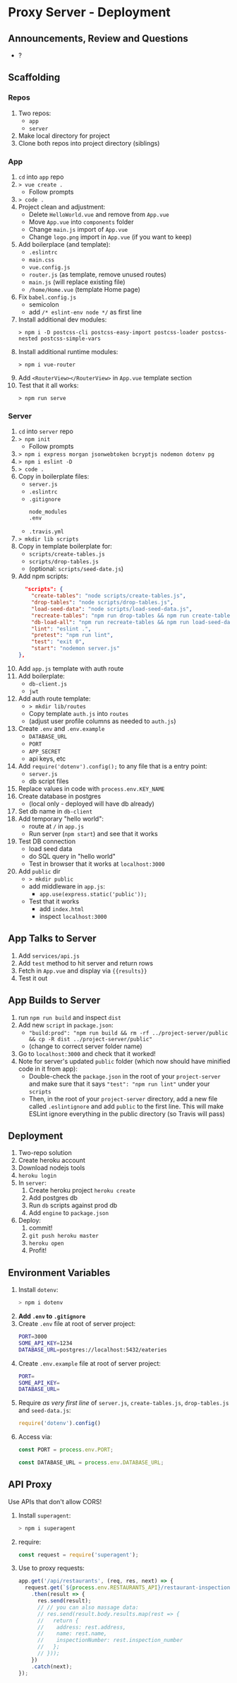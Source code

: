Proxy Server - Deployment
===

## Announcements, Review and Questions

* ?

## Scaffolding

### Repos

1. Two repos:
    * `app`
    * `server`
1. Make local directory for project
1. Clone both repos into project directory (siblings)

### App

1. `cd` into `app` repo
1. `> vue create .`
    * Follow prompts
1. `> code .`
1. Project clean and adjustment:
    * Delete `HelloWorld.vue` and remove from `App.vue`
    * Move `App.vue` into `components` folder
    * Change `main.js` import of `App.vue`
    * Change `logo.png` import in `App.vue` (if you want to keep)
1. Add boilerplace (and template): 
    * `.eslintrc`
    * `main.css`
    * `vue.config.js`
    * `router.js` (as template, remove unused routes)
    * `main.js` (will replace existing file)
    * `/home/Home.vue` (template Home page)
1. Fix `babel.config.js`
    * semicolon
    * add `/* eslint-env node */` as first line
1. Install additional dev modules:
    ```
    > npm i -D postcss-cli postcss-easy-import postcss-loader postcss-nested postcss-simple-vars
    ```
1. Install additional runtime modules:
    ```
    > npm i vue-router
    ```
1. Add `<RouterView></RouterView>` in `App.vue` template section
1. Test that it all works:
    ```
    > npm run serve
    ```

### Server

1. `cd` into `server` repo
1. `> npm init`
    * Follow prompts
1. `> npm i express morgan jsonwebtoken bcryptjs nodemon dotenv pg`
1. `> npm i eslint -D`
1. `> code .`
1. Copy in boilerplate files:
    * `server.js`
    * `.eslintrc`
    * `.gitignore`
        ```
        node_modules
        .env
        ```
    * `.travis.yml`
1. `> mkdir lib scripts`
1. Copy in template boilerplate for:
    * `scripts/create-tables.js`
    * `scripts/drop-tables.js`
    * (optional: `scripts/seed-date.js`)
1. Add npm scripts:
    ```json
      "scripts": {
        "create-tables": "node scripts/create-tables.js",
        "drop-tables": "node scripts/drop-tables.js",
        "load-seed-data": "node scripts/load-seed-data.js",
        "recreate-tables": "npm run drop-tables && npm run create-tables",
        "db-load-all": "npm run recreate-tables && npm run load-seed-data",
        "lint": "eslint .",
        "pretest": "npm run lint",
        "test": "exit 0",
        "start": "nodemon server.js"
    },
    ```
1. Add `app.js` template with auth route
1. Add boilerplate:
    * `db-client.js`
    * `jwt`
1. Add auth route template: 
    * `> mkdir lib/routes`
    * Copy template `auth.js` into `routes`
    * (adjust user profile columns as needed to `auth.js`)
1. Create `.env` and `.env.example`
    * `DATABASE_URL`
    * `PORT`
    * `APP_SECRET`
    * api keys, etc
1. Add `require('dotenv').config();` to any file that is a entry point:
    * `server.js`
    * db script files
1. Replace values in code with `process.env.KEY_NAME`
1. Create database in postgres
    * (local only - deployed will have db already)
1. Set db name in `db-client`
1. Add temporary "hello world":
    * route at `/` in `app.js`
    * Run server (`npm start`) and see that it works
1. Test DB connection
    * load seed data
    * do SQL query in "hello world"
    * Test in browser that it works at `localhost:3000`
1. Add `public` dir
    * `> mkdir public`
    * add middleware in `app.js`:
        * `app.use(express.static('public'));`
    * Test that it works
        * add `index.html`
        * inspect `localhost:3000`

## App Talks to Server

1. Add `services/api.js`
1. Add `test` method to hit server and return rows
1. Fetch in `App.vue` and display via `{{results}}`
1. Test it out

## App Builds to Server

1. run `npm run build` and inspect `dist`
1. Add new `script` in `package.json`:
    * `"build:prod": "npm run build && rm -rf ../project-server/public && cp -R dist ../project-server/public"`
    * (change to correct server folder name)
1. Go to `localhost:3000` and check that it worked!
1. Note for server's updated `public` folder (which now should have minified code in it from app):
    * Double-check the `package.json` in the root of your `project-server` and make sure that it says `"test": "npm run lint"` under your `scripts`
    * Then, in the root of your `project-server` directory, add a new file called `.eslintignore` and add `public` to the first line. This will make ESLint ignore everything in the public directory (so Travis will pass)


## Deployment

1. Two-repo solution
1. Create heroku account
1. Download nodejs tools
1. `heroku login`
1. In `server`:
    1. Create heroku project `heroku create`
    1. Add postgres db
    1. Run `db` scripts against prod db
    1. Add `engine` to `package.json`
1. Deploy:
    1. commit!
    1. `git push heroku master`
    1. `heroku open`
    1. Profit!

## Environment Variables

1. Install `dotenv`:
    ```sh
    > npm i dotenv
    ```
1. **Add `.env` to `.gitignore`**
1. Create `.env` file at root of server project:
    ```sh
    PORT=3000
    SOME_API_KEY=1234
    DATABASE_URL=postgres://localhost:5432/eateries
    ```
1. Create `.env.example` file at root of server project:
    ```sh
    PORT=
    SOME_API_KEY=
    DATABASE_URL=
    ```
1. Require _as very first line_ of `server.js`, `create-tables.js`, `drop-tables.js` and `seed-data.js`:
    ```js
    require('dotenv').config()
    ```
1. Access via:
    ```js
    const PORT = process.env.PORT;
    ```
    ```js
    const DATABASE_URL = process.env.DATABASE_URL;
    ```

## API Proxy

Use APIs that don't allow CORS!

1. Install `superagent`:
    ```sh
    > npm i superagent
    ```
1. require:
    ```js
    const request = require('superagent');
    ```
1. Use to proxy requests:
    ```js
    app.get('/api/restaurants', (req, res, next) => {
      request.get(`${process.env.RESTAURANTS_API}/restaurant-inspections/`)
        .then(result => {
          res.send(result);
          // // you can also massage data:
          // res.send(result.body.results.map(rest => {
          //   return {
          //    address: rest.address,
          //    name: rest.name,
          //    inspectionNumber: rest.inspection_number
          //   };
          // }));
        })
        .catch(next);
    });
